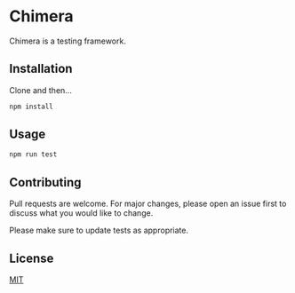 # Chimera

Chimera is a testing framework.

## Installation

Clone and then...

```bash
npm install
```

## Usage

```bash
npm run test
```

## Contributing
Pull requests are welcome. For major changes, please open an issue first to discuss what you would like to change.

Please make sure to update tests as appropriate.

## License
[MIT](https://choosealicense.com/licenses/mit/)
